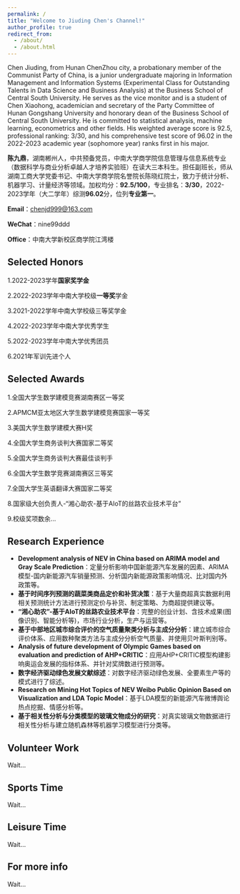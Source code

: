 ```yaml
---
permalink: /
title: "Welcome to Jiuding Chen's Channel!"
author_profile: true
redirect_from: 
  - /about/
  - /about.html
---
```


Chen Jiuding, from Hunan ChenZhou city, a probationary member of the Communist Party of China, is a junior undergraduate majoring in Information Management and Information Systems (Experimental Class for Outstanding Talents in Data Science and Business Analysis) at the Business School of Central South University. He serves as the vice monitor and is a student of Chen Xiaohong, academician and secretary of the Party Committee of Hunan Gongshang University and honorary dean of the Business School of Central South University. He is committed to statistical analysis, machine learning, econometrics and other fields. His weighted average score is 92.5, professional ranking: 3/30, and his comprehensive test score of 96.02 in the 2022-2023 academic year (sophomore year) ranks first in his major.

**陈九鼎**，湖南郴州人，中共预备党员，中南大学商学院信息管理与信息系统专业（数据科学与商业分析卓越人才培养实验班）在读大三本科生。担任副班长，师从湖南工商大学党委书记、中南大学商学院名誉院长陈晓红院士，致力于统计分析、机器学习、计量经济等领域。加权均分：**92.5/100**，专业排名：**3/30**，2022-2023学年（大二学年）综测**96.02**分，位列**专业第一**。

**Email**：chenjd999@163.com

**WeChat**：nine99ddd

**Office**：中南大学新校区商学院江湾楼

Selected Honors
---
1.2022-2023学年**国家奖学金**

2.2022-2023学年中南大学校级**一等奖**学金

3.2021-2022学年中南大学校级三等奖学金

4.2022-2023学年中南大学优秀学生

5.2022-2023学年中南大学优秀团员

6.2021年军训先进个人


Selected Awards
---
1.全国大学生数学建模竞赛湖南赛区一等奖

2.APMCM亚太地区大学生数学建模竞赛国家一等奖

3.美国大学生数学建模大赛H奖

4.全国大学生商务谈判大赛国家二等奖

5.全国大学生商务谈判大赛最佳谈判手

6.全国大学生数学竞赛湖南赛区三等奖

7.全国大学生英语翻译大赛国家二等奖

8.国家级大创负责人-“湘心助农-基于AIoT的丝路农业技术平台”

9.校级奖项数余...

Research Experience
---
+ **Development analysis of NEV in China based on ARIMA model and Gray Scale Prediction**：定量分析影响中国新能源汽车发展的因素、ARIMA模型-国内新能源汽车销量预测、分析国内新能源政策影响情况、比对国内外政策等。
+ **基于时间序列预测的蔬菜类商品定价和补货决策**：基于大量商超真实数据利用相关预测统计方法进行预测定价与补货、制定策略、为商超提供建议等。
+ **“湘心助农”-基于AIoT的丝路农业技术平台**：完整的创业计划、含技术成果(图像识别、智能分析等)，市场行业分析，生产与运营等。
+ **基于中部地区城市综合评价的空气质量聚类分析与主成分分析**：建立城市综合评价体系、应用数种聚类方法与主成分分析空气质量、并使用贝叶斯判别等。
+ **Analysis of future development of Olympic Games based on evaluation and prediction of AHP+CRITIC**：应用AHP+CRITIC模型构建影响奥运会发展的指标体系、并针对奖牌数进行预测等。
+ **数字经济驱动绿色发展文献综述**：对数字经济驱动绿色发展、全要素生产等的模式进行了综述。
+ **Research on Mining Hot Topics of NEV Weibo Public Opinion Based on Visualization and LDA Topic Model**：基于LDA模型的新能源汽车微博舆论热点挖掘、情感分析等。
+ **基于相关性分析与分类模型的玻璃文物成分的研究**：对真实玻璃文物数据进行相关性分析与建立随机森林等机器学习模型进行分类等。



Volunteer Work
---
Wait...

Sports Time
---
Wait...

Leisure Time
------
Wait...

For more info
------
Wait...
